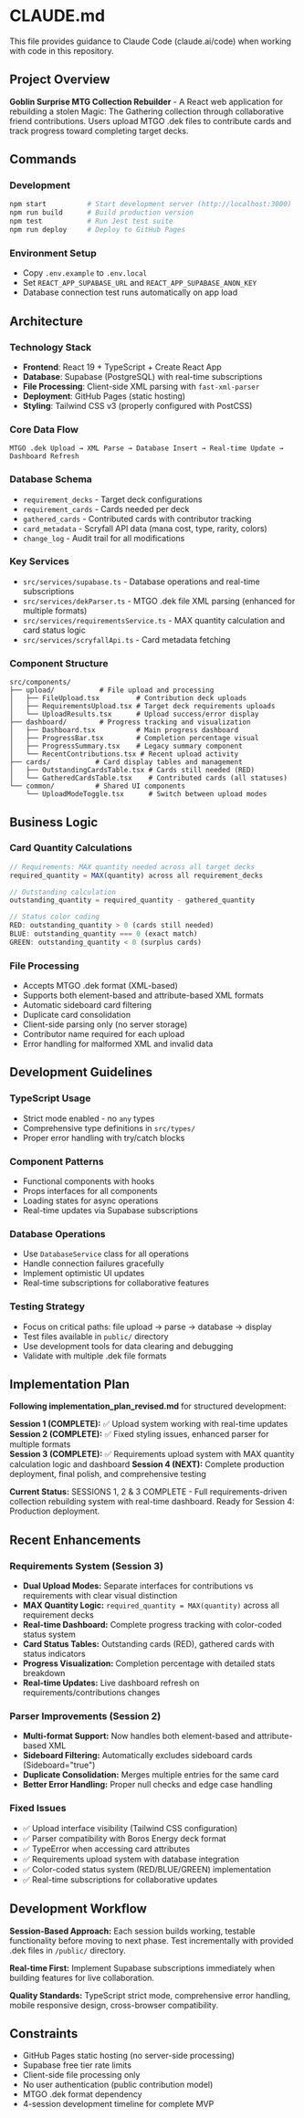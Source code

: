 # CLAUDE.md

This file provides guidance to Claude Code (claude.ai/code) when working with code in this repository.

## Project Overview

**Goblin Surprise MTG Collection Rebuilder** - A React web application for rebuilding a stolen Magic: The Gathering collection through collaborative friend contributions. Users upload MTGO .dek files to contribute cards and track progress toward completing target decks.

## Commands

### Development
```bash
npm start          # Start development server (http://localhost:3000)
npm run build      # Build production version
npm test           # Run Jest test suite
npm run deploy     # Deploy to GitHub Pages
```

### Environment Setup
- Copy `.env.example` to `.env.local`
- Set `REACT_APP_SUPABASE_URL` and `REACT_APP_SUPABASE_ANON_KEY`
- Database connection test runs automatically on app load

## Architecture

### Technology Stack
- **Frontend**: React 19 + TypeScript + Create React App
- **Database**: Supabase (PostgreSQL) with real-time subscriptions
- **File Processing**: Client-side XML parsing with `fast-xml-parser`
- **Deployment**: GitHub Pages (static hosting)
- **Styling**: Tailwind CSS v3 (properly configured with PostCSS)

### Core Data Flow
```
MTGO .dek Upload → XML Parse → Database Insert → Real-time Update → Dashboard Refresh
```

### Database Schema
- `requirement_decks` - Target deck configurations
- `requirement_cards` - Cards needed per deck
- `gathered_cards` - Contributed cards with contributor tracking
- `card_metadata` - Scryfall API data (mana cost, type, rarity, colors)
- `change_log` - Audit trail for all modifications

### Key Services
- `src/services/supabase.ts` - Database operations and real-time subscriptions
- `src/services/dekParser.ts` - MTGO .dek file XML parsing (enhanced for multiple formats)
- `src/services/requirementsService.ts` - MAX quantity calculation and card status logic
- `src/services/scryfallApi.ts` - Card metadata fetching

### Component Structure
```
src/components/
├── upload/           # File upload and processing
│   ├── FileUpload.tsx         # Contribution deck uploads
│   ├── RequirementsUpload.tsx # Target deck requirements uploads
│   └── UploadResults.tsx      # Upload success/error display
├── dashboard/        # Progress tracking and visualization
│   ├── Dashboard.tsx          # Main progress dashboard
│   ├── ProgressBar.tsx        # Completion percentage visual
│   ├── ProgressSummary.tsx    # Legacy summary component
│   └── RecentContributions.tsx # Recent upload activity
├── cards/           # Card display tables and management
│   ├── OutstandingCardsTable.tsx # Cards still needed (RED)
│   └── GatheredCardsTable.tsx    # Contributed cards (all statuses)
└── common/          # Shared UI components
    └── UploadModeToggle.tsx      # Switch between upload modes
```

## Business Logic

### Card Quantity Calculations
```typescript
// Requirements: MAX quantity needed across all target decks
required_quantity = MAX(quantity) across all requirement_decks

// Outstanding calculation
outstanding_quantity = required_quantity - gathered_quantity

// Status color coding
RED: outstanding_quantity > 0 (cards still needed)
BLUE: outstanding_quantity === 0 (exact match)
GREEN: outstanding_quantity < 0 (surplus cards)
```

### File Processing
- Accepts MTGO .dek format (XML-based)
- Supports both element-based and attribute-based XML formats
- Automatic sideboard card filtering
- Duplicate card consolidation
- Client-side parsing only (no server storage)
- Contributor name required for each upload
- Error handling for malformed XML and invalid data

## Development Guidelines

### TypeScript Usage
- Strict mode enabled - no `any` types
- Comprehensive type definitions in `src/types/`
- Proper error handling with try/catch blocks

### Component Patterns
- Functional components with hooks
- Props interfaces for all components
- Loading states for async operations
- Real-time updates via Supabase subscriptions

### Database Operations
- Use `DatabaseService` class for all operations
- Handle connection failures gracefully
- Implement optimistic UI updates
- Real-time subscriptions for collaborative features

### Testing Strategy
- Focus on critical paths: file upload → parse → database → display
- Test files available in `public/` directory
- Use development tools for data clearing and debugging
- Validate with multiple .dek file formats

## Implementation Plan

**Following implementation_plan_revised.md** for structured development:

**Session 1 (COMPLETE):** ✅ Upload system working with real-time updates  
**Session 2 (COMPLETE):** ✅ Fixed styling issues, enhanced parser for multiple formats  
**Session 3 (COMPLETE):** ✅ Requirements upload system with MAX quantity calculation logic and dashboard
**Session 4 (NEXT):** Complete production deployment, final polish, and comprehensive testing

**Current Status:** SESSIONS 1, 2 & 3 COMPLETE - Full requirements-driven collection rebuilding system with real-time dashboard. Ready for Session 4: Production deployment.

## Recent Enhancements

### Requirements System (Session 3)
- **Dual Upload Modes:** Separate interfaces for contributions vs requirements with clear visual distinction
- **MAX Quantity Logic:** `required_quantity = MAX(quantity)` across all requirement decks
- **Real-time Dashboard:** Complete progress tracking with color-coded status system
- **Card Status Tables:** Outstanding cards (RED), gathered cards with status indicators
- **Progress Visualization:** Completion percentage with detailed stats breakdown
- **Real-time Updates:** Live dashboard refresh on requirements/contributions changes

### Parser Improvements (Session 2)
- **Multi-format Support:** Now handles both element-based and attribute-based XML
- **Sideboard Filtering:** Automatically excludes sideboard cards (Sideboard="true")
- **Duplicate Consolidation:** Merges multiple entries for the same card
- **Better Error Handling:** Proper null checks and edge case handling

### Fixed Issues
- ✅ Upload interface visibility (Tailwind CSS configuration)
- ✅ Parser compatibility with Boros Energy deck format
- ✅ TypeError when accessing card attributes
- ✅ Requirements upload system with database integration
- ✅ Color-coded status system (RED/BLUE/GREEN) implementation
- ✅ Real-time subscriptions for collaborative updates

## Development Workflow

**Session-Based Approach:** Each session builds working, testable functionality before moving to next phase. Test incrementally with provided .dek files in `/public/` directory.

**Real-time First:** Implement Supabase subscriptions immediately when building features for live collaboration.

**Quality Standards:** TypeScript strict mode, comprehensive error handling, mobile responsive design, cross-browser compatibility.

## Constraints

- GitHub Pages static hosting (no server-side processing)
- Supabase free tier rate limits  
- Client-side file processing only
- No user authentication (public contribution model)
- MTGO .dek format dependency
- 4-session development timeline for complete MVP